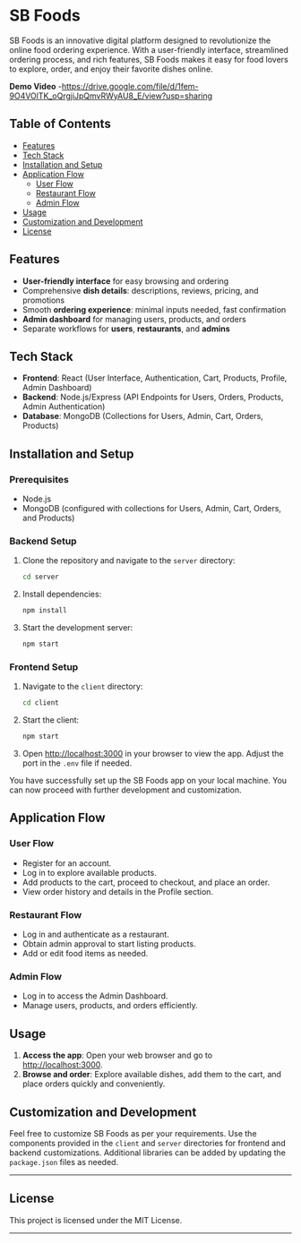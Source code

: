 # SB Foods

SB Foods is an innovative digital platform designed to revolutionize the online food ordering experience. With a user-friendly interface, streamlined ordering process, and rich features, SB Foods makes it easy for food lovers to explore, order, and enjoy their favorite dishes online.

**Demo Video** -https://drive.google.com/file/d/1fem-9O4VOlTK_oQrgjiJpQmvRWyAU8_E/view?usp=sharing

## Table of Contents

- [Features](#features)
- [Tech Stack](#tech-stack)
- [Installation and Setup](#installation-and-setup)
- [Application Flow](#application-flow)
  - [User Flow](#user-flow)
  - [Restaurant Flow](#restaurant-flow)
  - [Admin Flow](#admin-flow)
- [Usage](#usage)
- [Customization and Development](#customization-and-development)
- [License](#license)

## Features

- **User-friendly interface** for easy browsing and ordering
- Comprehensive **dish details**: descriptions, reviews, pricing, and promotions
- Smooth **ordering experience**: minimal inputs needed, fast confirmation
- **Admin dashboard** for managing users, products, and orders
- Separate workflows for **users**, **restaurants**, and **admins**

## Tech Stack

- **Frontend**: React (User Interface, Authentication, Cart, Products, Profile, Admin Dashboard)
- **Backend**: Node.js/Express (API Endpoints for Users, Orders, Products, Admin Authentication)
- **Database**: MongoDB (Collections for Users, Admin, Cart, Orders, Products)

## Installation and Setup

### Prerequisites

- Node.js
- MongoDB (configured with collections for Users, Admin, Cart, Orders, and Products)

### Backend Setup

1. Clone the repository and navigate to the `server` directory:
   ```bash
   cd server
   ```

2. Install dependencies:
   ```bash
   npm install
   ```

3. Start the development server:
   ```bash
   npm start
   ```

### Frontend Setup

1. Navigate to the `client` directory:
   ```bash
   cd client
   ```

2. Start the client:
   ```bash
   npm start
   ```

3. Open [http://localhost:3000](http://localhost:3000) in your browser to view the app. Adjust the port in the `.env` file if needed.

You have successfully set up the SB Foods app on your local machine. You can now proceed with further development and customization.

## Application Flow

### User Flow

- Register for an account.
- Log in to explore available products.
- Add products to the cart, proceed to checkout, and place an order.
- View order history and details in the Profile section.

### Restaurant Flow

- Log in and authenticate as a restaurant.
- Obtain admin approval to start listing products.
- Add or edit food items as needed.

### Admin Flow

- Log in to access the Admin Dashboard.
- Manage users, products, and orders efficiently.

## Usage

1. **Access the app**: Open your web browser and go to [http://localhost:3000](http://localhost:3000).
2. **Browse and order**: Explore available dishes, add them to the cart, and place orders quickly and conveniently.

## Customization and Development

Feel free to customize SB Foods as per your requirements. Use the components provided in the `client` and `server` directories for frontend and backend customizations. Additional libraries can be added by updating the `package.json` files as needed.

---

## License

This project is licensed under the MIT License.

---

